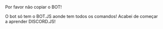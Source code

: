 Por favor não copiar o BOT!

O bot só tem o BOT.JS aonde tem todos os comandos!
Acabei de começar a aprender DISCORD.JS!
